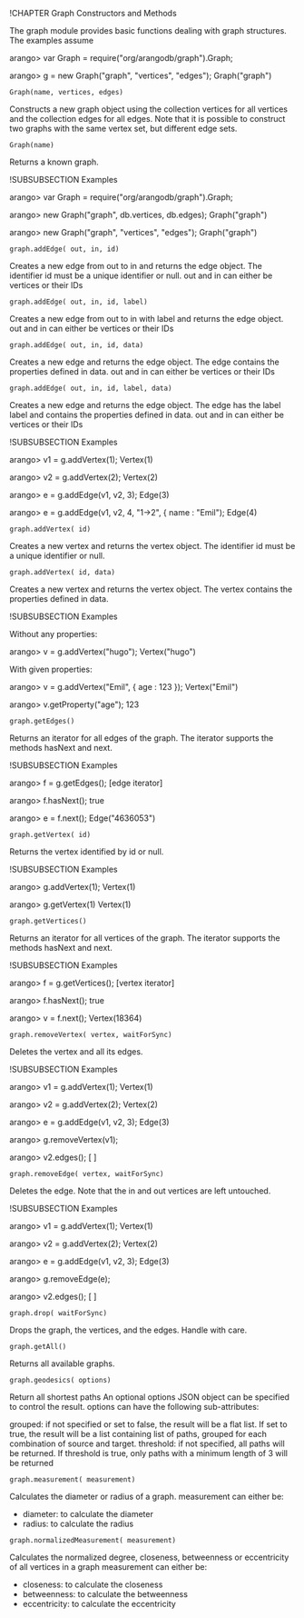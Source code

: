 !CHAPTER Graph Constructors and Methods


The graph module provides basic functions dealing with graph structures.  The
examples assume

  arango> var Graph = require("org/arangodb/graph").Graph;

  arango> g = new Graph("graph", "vertices", "edges");
  Graph("graph")

`Graph(name, vertices, edges)`

Constructs a new graph object using the collection vertices for all vertices and the collection edges for all edges. Note that it is possible to construct two graphs with the same vertex set, but different edge sets.

`Graph(name)`

Returns a known graph.

!SUBSUBSECTION Examples

  arango> var Graph = require("org/arangodb/graph").Graph;

  arango> new Graph("graph", db.vertices, db.edges);
  Graph("graph")

  arango> new Graph("graph", "vertices", "edges");
  Graph("graph")

`graph.addEdge( out, in, id)`

Creates a new edge from out to in and returns the edge object. The identifier id must be a unique identifier or null. out and in can either be vertices or their IDs

`graph.addEdge( out, in, id, label)`

Creates a new edge from out to in with label and returns the edge object. out and in can either be vertices or their IDs

`graph.addEdge( out, in, id, data)`

Creates a new edge and returns the edge object. The edge contains the properties defined in data. out and in can either be vertices or their IDs

`graph.addEdge( out, in, id, label, data)`

Creates a new edge and returns the edge object. The edge has the label label and contains the properties defined in data. out and in can either be vertices or their IDs

!SUBSUBSECTION Examples

  arango> v1 = g.addVertex(1);
  Vertex(1)

  arango> v2 = g.addVertex(2);
  Vertex(2)

  arango> e = g.addEdge(v1, v2, 3);
  Edge(3)

  arango> e = g.addEdge(v1, v2, 4, "1->2", { name : "Emil");
  Edge(4)

`graph.addVertex( id)`

Creates a new vertex and returns the vertex object. The identifier id must be a unique identifier or null.

`graph.addVertex( id, data)`

Creates a new vertex and returns the vertex object. The vertex contains the properties defined in data.

!SUBSUBSECTION Examples

Without any properties:

  arango> v = g.addVertex("hugo");
  Vertex("hugo")

With given properties:

  arango> v = g.addVertex("Emil", { age : 123 });
  Vertex("Emil")

  arango> v.getProperty("age");
  123

`graph.getEdges()`

Returns an iterator for all edges of the graph. The iterator supports the methods hasNext and next.

!SUBSUBSECTION Examples

  arango> f = g.getEdges();
  [edge iterator]

  arango> f.hasNext();
  true

  arango> e = f.next();
  Edge("4636053")

`graph.getVertex( id)`

Returns the vertex identified by id or null.

!SUBSUBSECTION Examples

  arango> g.addVertex(1);
  Vertex(1)

  arango> g.getVertex(1)
  Vertex(1)

`graph.getVertices()`

Returns an iterator for all vertices of the graph. The iterator supports the methods hasNext and next.

!SUBSUBSECTION Examples

  arango> f = g.getVertices();
  [vertex iterator]

  arango> f.hasNext();
  true

  arango> v = f.next();
  Vertex(18364)

`graph.removeVertex( vertex, waitForSync)`

Deletes the vertex and all its edges.

!SUBSUBSECTION Examples

  arango> v1 = g.addVertex(1);
  Vertex(1)

  arango> v2 = g.addVertex(2);
  Vertex(2)

  arango> e = g.addEdge(v1, v2, 3);
  Edge(3)

  arango> g.removeVertex(v1);

  arango> v2.edges();
  [ ]

`graph.removeEdge( vertex, waitForSync)`

Deletes the edge. Note that the in and out vertices are left untouched.

!SUBSUBSECTION Examples

  arango> v1 = g.addVertex(1);
  Vertex(1)

  arango> v2 = g.addVertex(2);
  Vertex(2)

  arango> e = g.addEdge(v1, v2, 3);
  Edge(3)

  arango> g.removeEdge(e);

  arango> v2.edges();
  [ ]

`graph.drop( waitForSync)`

Drops the graph, the vertices, and the edges. Handle with care.


`graph.getAll()`

Returns all available graphs.

`graph.geodesics( options)`

Return all shortest paths An optional options JSON object can be specified to control the result. options can have the following sub-attributes:

grouped: if not specified or set to false, the result will be a flat list. If set to true, the result will be a list containing list of paths, grouped for each combination of source and target.
threshold: if not specified, all paths will be returned. If threshold is true, only paths with a minimum length of 3 will be returned

`graph.measurement( measurement)`

Calculates the diameter or radius of a graph. measurement can either be:

* diameter: to calculate the diameter
* radius: to calculate the radius

`graph.normalizedMeasurement( measurement)`

Calculates the normalized degree, closeness, betweenness or eccentricity of all vertices in a graph measurement can either be:

* closeness: to calculate the closeness
* betweenness: to calculate the betweenness
* eccentricity: to calculate the eccentricity

<!--
@verbinclude graph-setup

@anchor JSModuleGraphGraphConstructor
@copydetails JSF_Graph_prototype_initialize

@CLEARPAGE
@anchor JSModuleGraphGraphAddEdge
@copydetails JSF_Graph_prototype_addEdge

@CLEARPAGE
@anchor JSModuleGraphGraphAddVertex
@copydetails JSF_Graph_prototype_addVertex

@CLEARPAGE
@anchor JSModuleGraphGraphGetEdges
@copydetails JSF_Graph_prototype_getEdges

@CLEARPAGE
@anchor JSModuleGraphGraphGetVertex
@copydetails JSF_Graph_prototype_getVertex

@CLEARPAGE
@anchor JSModuleGraphGraphGetVertices
@copydetails JSF_Graph_prototype_getVertices

@CLEARPAGE
@anchor JSModuleGraphGraphRemoveVertex
@copydetails JSF_Graph_prototype_removeVertex

@CLEARPAGE
@anchor JSModuleGraphGraphRemoveEdge
@copydetails JSF_Graph_prototype_removeEdge

@CLEARPAGE
@anchor JSModuleGraphGraphDrop
@copydetails JSF_Graph_prototype_drop

@CLEARPAGE
@anchor JSModuleGraphGraphGetAll
@copydetails JSF_graph_getAll

@CLEARPAGE
@anchor JSModuleGraphGraphGeodesics
@copydetails JSF_Graph_prototype_geodesics

@CLEARPAGE
@anchor JSModuleGraphGraphMeasurement
@copydetails JSF_Graph_prototype_measurement

@CLEARPAGE
@anchor JSModuleGraphGraphNormalizedMeasurement
@copydetails JSF_Graph_prototype_normalizedMeasurement

@CLEARPAGE
-->